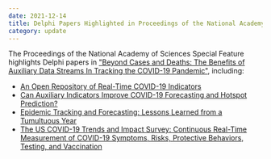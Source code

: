 ```yaml
---
date: 2021-12-14
title: Delphi Papers Highlighted in Proceedings of the National Academy of Sciences Special Feature
category: update
---
```


The Proceedings of the National Academy of Sciences Special Feature highlights Delphi papers in ["Beyond Cases and Deaths: The Benefits of Auxiliary Data Streams In Tracking the COVID-19 Pandemic"](https://www.pnas.org/content/118/51#BeyondCasesandDeathsTheBenefitsofAuxiliaryDataStreamsInTrackingtheCOVID-19Pandemic), including:

 - [An Open Repository of Real-Time COVID-19 Indicators](https://www.pnas.org/content/118/51#BeyondCasesandDeathsTheBenefitsofAuxiliaryDataStreamsInTrackingtheCOVID-19Pandemic)
 - [Can Auxiliary Indicators Improve COVID-19 Forecasting and Hotspot Prediction?](https://www.pnas.org/content/118/51/e2111453118)
 - [Epidemic Tracking and Forecasting: Lessons Learned from a Tumultuous Year](https://www.pnas.org/content/118/51/e2111456118)
 - [The US COVID-19 Trends and Impact Survey: Continuous Real-Time Measurement of COVID-19 Symptoms, Risks, Protective Behaviors, Testing, and Vaccination](https://www.pnas.org/content/118/51/e2111454118)
